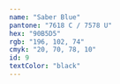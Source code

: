 ```yaml
---
name: "Saber Blue"
pantone: "7618 C / 7578 U"
hex: "90B5D5"
rgb: "196, 102, 74"
cmyk: "20, 70, 78, 10"
id: 9
textColor: "black"
---
```

